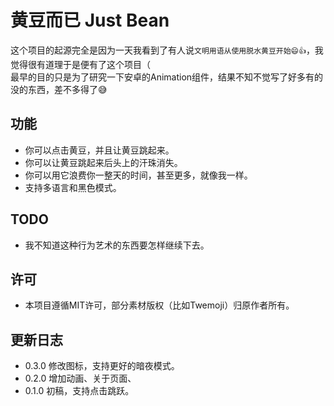 # 黄豆而已 Just Bean
  这个项目的起源完全是因为一天我看到了有人说`文明用语从使用脱水黄豆开始😄👍`，我觉得很有道理于是便有了这个项目（    
  最早的目的只是为了研究一下安卓的Animation组件，结果不知不觉写了好多有的没的东西，差不多得了😅 
## 功能
 - 你可以点击黄豆，并且让黄豆跳起来。
 - 你可以让黄豆跳起来后头上的汗珠消失。
 - 你可以用它浪费你一整天的时间，甚至更多，就像我一样。
 - 支持多语言和黑色模式。
## TODO
 - 我不知道这种行为艺术的东西要怎样继续下去。
## 许可
 - 本项目遵循MIT许可，部分素材版权（比如Twemoji）归原作者所有。
## 更新日志
- 0.3.0 修改图标，支持更好的暗夜模式。
- 0.2.0 增加动画、关于页面、
- 0.1.0 初稿，支持点击跳跃。
